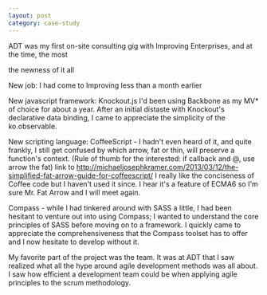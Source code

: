 ```yaml
---
layout: post
category: case-study
---
```


ADT was my first on-site consulting gig with Improving Enterprises, and at the time, the most 

the newness of it all

New job: I had come to Improving less than a month earlier

New javascript framework: Knockout.js
I'd been using Backbone as my MV* of choice for about a year.  After an initial distaste with Knockout's declarative data binding, I came to appreciate the simplicity of the ko.observable.

New scripting language: CoffeeScript - I hadn't even heard of it, and quite frankly, I still get confused by which arrow, fat or thin, will preserve a function's context.  (Rule of thumb for the interested:  if callback and @, use arrow the fat)  link to http://michaeljosephkramer.com/2013/03/12/the-simplified-fat-arrow-guide-for-coffeescript/
I really like the conciseness of Coffee code but I haven't used it since.  I hear it's a feature of ECMA6 so I'm sure Mr. Fat Arrow and I will meet again.

Compass - while I had tinkered around with SASS a little, I had been hesitant to venture out into using Compass; I wanted to understand the core principles of SASS before moving on to a framework.  I quickly came to appreciate the comprehensiveness that the Compass toolset has to offer and I now hesitate to develop without it.

My favorite part of the project was the team.  It was at ADT that I saw realized what all the hype around agile development methods was all about.
I saw how efficient a development team could be when applying agile principles to the scrum methodology.
